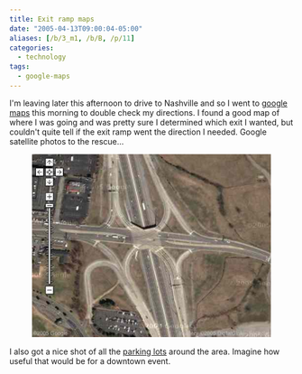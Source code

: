 ```yaml
---
title: Exit ramp maps
date: "2005-04-13T09:00:04-05:00"
aliases: [/b/3_m1, /b/B, /p/11]
categories:
  - technology
tags:
  - google-maps
---
```


I'm leaving later this afternoon to drive to Nashville and so I went to [google maps][] this morning to double check my
directions. I found a good map of where I was going and was pretty sure I determined which exit I wanted, but couldn't
quite tell if the exit ramp went the direction I needed. Google satellite photos to the rescue...

<figure class="aligncenter">
  <img src="exit_ramp_map.jpg" alt="Screenshot of Google Maps showing the exit ramps for a highway">
</figure>

I also got a nice shot of all the [parking lots][] around the area. Imagine how useful that would be for a downtown
event.

[google maps]: http://maps.google.com
[parking lots]: http://www.google.com/maps?ll=36.213,-86.697&spn=0.011,0.015&t=k

